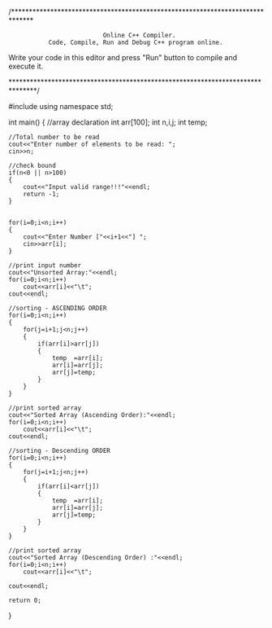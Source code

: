 /******************************************************************************

                              Online C++ Compiler.
               Code, Compile, Run and Debug C++ program online.
Write your code in this editor and press "Run" button to compile and execute it.

*******************************************************************************/

#include <iostream>
using namespace std;


int main()
{
	//array declaration
	int arr[100];
	int n,i,j;
	int temp;
	
	//Total number to be read
	cout<<"Enter number of elements to be read: ";
	cin>>n;
	
	//check bound
	if(n<0 || n>100)
	{
		cout<<"Input valid range!!!"<<endl;
		return -1;
	}
	
	
	for(i=0;i<n;i++)
	{
		cout<<"Enter Number ["<<i+1<<"] ";
		cin>>arr[i];
	}
	
	//print input number
	cout<<"Unsorted Array:"<<endl;
	for(i=0;i<n;i++)
		cout<<arr[i]<<"\t";
	cout<<endl;
	
	//sorting - ASCENDING ORDER
	for(i=0;i<n;i++)
	{		
		for(j=i+1;j<n;j++)
		{
			if(arr[i]>arr[j])
			{
				temp  =arr[i];
				arr[i]=arr[j];
				arr[j]=temp;
			}
		}
	}
	
	//print sorted array 
	cout<<"Sorted Array (Ascending Order):"<<endl;
	for(i=0;i<n;i++)
		cout<<arr[i]<<"\t";
	cout<<endl;	
	
	//sorting - Descending ORDER
	for(i=0;i<n;i++)
	{		
		for(j=i+1;j<n;j++)
		{
			if(arr[i]<arr[j])
			{
				temp  =arr[i];
				arr[i]=arr[j];
				arr[j]=temp;
			}
		}
	}
	
	//print sorted array 
	cout<<"Sorted Array (Descending Order) :"<<endl;
	for(i=0;i<n;i++)
		cout<<arr[i]<<"\t";
	
	cout<<endl;
	
	return 0;
	
}

